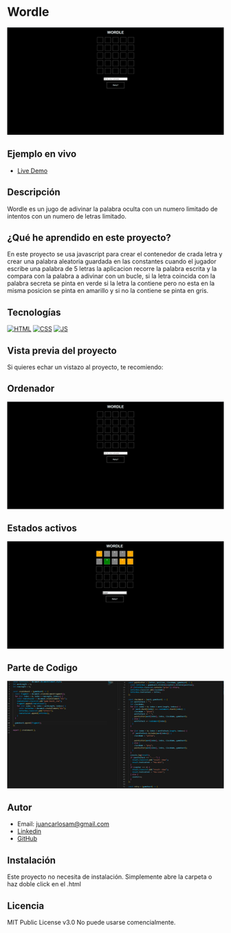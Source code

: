 # Wordle

![Imagen del proyecto](https://raw.githubusercontent.com/JuanCarlosAlo/wordle-game/main/docs/assets/readme-1.jpg)

## Ejemplo en vivo

- [Live Demo](https://juancarlosalo.github.io/wordle-game/)

## Descripción

Wordle es un jugo de adivinar la palabra oculta con un numero limitado de intentos con un numero de letras limitado.

## ¿Qué he aprendido en este proyecto?

En este proyecto se usa javascript para crear el contenedor de crada letra y crear una palabra aleatoria guardada en las constantes cuando el jugador escribe una palabra de 5 letras la aplicacion recorre la palabra escrita y la compara con la palabra a adivinar con un bucle, si la letra coincida con la palabra secreta se pinta en verde si la letra la contiene pero no esta en la misma posicion se pinta en amarillo y si no la contiene se pinta en gris.

## Tecnologías

<!-- Iconos sacados de: https://github.com/hendrasob/badges/blob/master/README.md y https://github.com/alexandresanlim/Badges4-README.md-Profile -->

[![HTML](https://img.shields.io/badge/HTML5-E34F26?style=for-the-badge&logo=html5&logoColor=white)](https://es.wikipedia.org/wiki/HTML5)
[![CSS](https://img.shields.io/badge/CSS3-1572B6?style=for-the-badge&logo=css3&logoColor=white)](https://es.wikipedia.org/wiki/CSS)
[![JS](https://img.shields.io/badge/JavaScript-F7DF1E?style=for-the-badge&logo=javascript&logoColor=black)](https://es.wikipedia.org/wiki/JavaScript)

## Vista previa del proyecto

Si quieres echar un vistazo al proyecto, te recomiendo:

## Ordenador

![Captura del proyecto](https://raw.githubusercontent.com/JuanCarlosAlo/wordle-game/main/docs/assets/readme-1.jpg)

## Estados activos

![Captura del proyecto](https://raw.githubusercontent.com/JuanCarlosAlo/wordle-game/main/docs/assets/readme-2.jpg)

## Parte de Codigo

![Captura del proyecto](https://raw.githubusercontent.com/JuanCarlosAlo/wordle-game/main/docs/assets/readme-3.jpg)

## Autor

- Email: juancarlosam@gmail.com
- [Linkedin](https://www.linkedin.com/in/juan-carlos-alonso-966280166/)
- [GitHub](https://github.com/JuanCarlosAlo)

## Instalación

Este proyecto no necesita de instalación. Simplemente abre la carpeta o haz doble click en el .html

## Licencia

MIT Public License v3.0
No puede usarse comencialmente.

